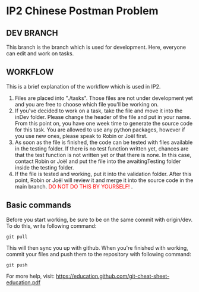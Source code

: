 # IP2 Chinese Postman Problem

## DEV BRANCH  
This branch is the branch which is used for development. Here, everyone can
edit and work on tasks.  
  
## WORKFLOW  
This is a brief explanation of the workflow which is used in IP2.
  
1. Files are placed into "./tasks". Those files are not under development yet and you are free to choose which file you'll be working on.  
2. If you've decided to work on a task, take the file and move it into the inDev folder. Please change the header of the file and put in your name. From this point on, you have one week time to generate the source code for this task. You are allowed to use any python packages, however if you use new ones, please speak to Robin or Joël first.
3. As soon as the file is finished, the code can be tested with files available in the testing folder. If there is no test function written yet, chances are that the test function is not written yet or that there is none. In this case, contact Robin or Joël and put the file into the awaitingTesting folder inside the testing folder.
4. If the file is tested and working, put it into the validation folder. After this point, Robin or Joël will review it and merge it into the source code in the main branch. <span style="color:red">DO NOT DO THIS BY YOURSELF! </span>.

## Basic commands
Before you start working, be sure to be on the same commit with origin/dev. To do this, write following command:

`git pull`

This will then sync you up with github. When you're finished with working, commit your files and push them to the repository with following command:

`git push`

For more help, visit:
 https://education.github.com/git-cheat-sheet-education.pdf
